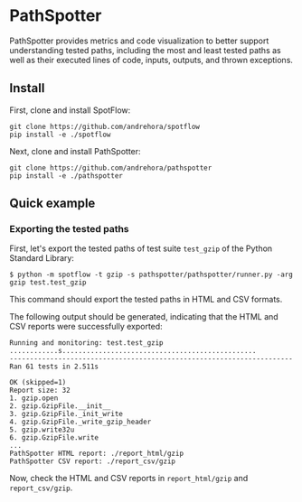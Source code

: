 # PathSpotter

PathSpotter provides metrics and code visualization to better support understanding tested paths, including the most and least tested paths as well as their executed lines of code, inputs, outputs, and thrown exceptions.

## Install

First, clone and install SpotFlow:
```
git clone https://github.com/andrehora/spotflow
pip install -e ./spotflow
```

Next, clone and install PathSpotter:
```
git clone https://github.com/andrehora/pathspotter
pip install -e ./pathspotter
```

## Quick example

### Exporting the tested paths

First, let's export the tested paths of test suite `test_gzip` of the Python Standard Library:

```
$ python -m spotflow -t gzip -s pathspotter/pathspotter/runner.py -arg gzip test.test_gzip
```

This command should export the tested paths in HTML and CSV formats.

The following output should be generated, indicating that the HTML and CSV reports were successfully exported:

```
Running and monitoring: test.test_gzip
............s................................................
----------------------------------------------------------------------
Ran 61 tests in 2.511s

OK (skipped=1)
Report size: 32
1. gzip.open
2. gzip.GzipFile.__init__
3. gzip.GzipFile._init_write
4. gzip.GzipFile._write_gzip_header
5. gzip.write32u
6. gzip.GzipFile.write
...
PathSpotter HTML report: ./report_html/gzip
PathSpotter CSV report: ./report_csv/gzip
```

Now, check the HTML and CSV reports in `report_html/gzip` and `report_csv/gzip`.